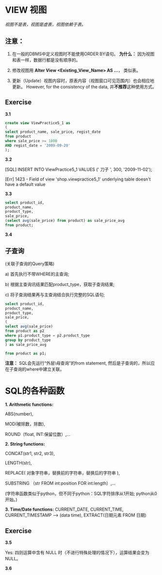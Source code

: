 # VIEW 视图

_视图不是表，视图是虚表，视图依赖于表。_

## 注意：

1. 在一般的DBMS中定义视图时不能使用ORDER BY语句。
**为什么：** 因为视图和表一样，数据行都是没有顺序的。

2. 修改视图用 **Alter View <Existing_View_Name> AS ...**， 类似表。

3. 更新（Update）视图内容时，原表内容（视图窗口可见范围内）也会相应地更新。
However, for the consistency of the data, 并**不推荐**这种使用方式。

## Exercise

**3.1**

```sql
create view ViewPractice5_1 as
(
select product_name, sale_price, regist_date
from product
where sale_price >= 1000
AND regist_date = '2009-09-20'
);
```

**3.2**

[SQL] INSERT INTO ViewPractice5_1 VALUES (' 刀子 ', 300, '2009-11-02');

[Err] 1423 - Field of view 'shop.viewpractice5_1' underlying table doesn't have a default value


**3.3**

```sql
select product_id, 
product_name, 
product_type, 
sale_price,
(select avg(sale_price) from product) as sale_price_avg
from product;
```

**3.4**

## 子查询

(关联子查询的Query策略)

a) 首先执行不带WHERE的主查询;

b) 根据主查询讯结果匹配product_type，获取子查询结果;

c) 将子查询结果再与主查询结合执行完整的SQL语句;

```sql
select product_id, 
product_name, 
product_type, 
sale_price,
(
select avg(sale_price) 
from product as p2
where p1.product_type = p2.product_type
group by product_type
) as sale_price_avg

from product as p1;
```

**注意：** SQL会先运行“外层\母查询”的from statement, 然后是子查询的，所以应在子查询的where中建立关联。

# SQL的各种函数

**1. Arithmetic functions:**

ABS(number), 

MOD(被除数，除数), 

ROUND（float, INT:保留位数）,...

**2. String functions:**

CONCAT(str1, str2, str3), 

LENGTH(str), 

REPLACE( 对象字符串，替换前的字符串，替换后的字符串 ), 

SUBSTRING （str FROM int:position FOR int:length）,...

(字符串函数类似于python，但不同于python：SQL字符排序从1开始; python从0开始。)

**3. Time/Date functions:** CURRENT_DATE, CURRENT_TIME, CURRENT_TIMESTAMP --> (data time), EXTRACT(日期元素 FROM 日期)

## Exercise

**3.5**

Yes: 四则运算中含有 NULL 时（不进行特殊处理的情况下），运算结果会变为NULL。

**3.6**

